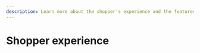 ```yaml
---
description: Learn more about the shopper's experience and the features available to them.
---
```


# Shopper experience


